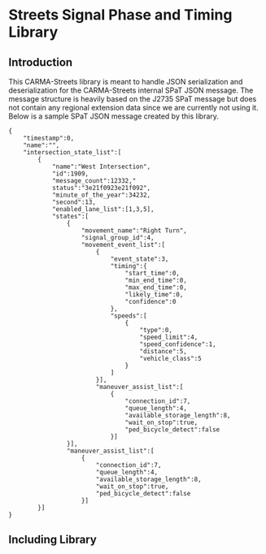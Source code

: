 # Streets Signal Phase and Timing Library

## Introduction
This CARMA-Streets library is meant to handle JSON serialization and deserialization for the CARMA-Streets internal SPaT JSON message. The message structure is heavily based on the J2735 SPaT message but does not contain any regional extension data since we are currently not using it. Below is a sample SPaT JSON message created by this library.
```
{
    "timestamp":0,
    "name":"",
    "intersection_state_list":[
        {
            "name":"West Intersection",
            "id":1909,
            "message_count":12332,"
            status":"3e21f0923e21f092",
            "minute_of_the_year":34232,
            "second":13,
            "enabled_lane_list":[1,3,5],
            "states":[
                {
                    "movement_name":"Right Turn",
                    "signal_group_id":4,
                    "movement_event_list":[
                        {
                            "event_state":3,
                            "timing":{
                                "start_time":0,
                                "min_end_time":0,
                                "max_end_time":0,
                                "likely_time":0,
                                "confidence":0
                            },
                            "speeds":[
                                {
                                    "type":0,
                                    "speed_limit":4,
                                    "speed_confidence":1,
                                    "distance":5,
                                    "vehicle_class":5
                                }
                            ]
                        }],
                        "maneuver_assist_list":[
                            {
                                "connection_id":7,
                                "queue_length":4,
                                "available_storage_length":8,
                                "wait_on_stop":true,
                                "ped_bicycle_detect":false
                            }]
                }],
                "maneuver_assist_list":[
                    {
                        "connection_id":7,
                        "queue_length":4,
                        "available_storage_length":8,
                        "wait_on_stop":true,
                        "ped_bicycle_detect":false
                    }]
        }]
}
```

## Including Library